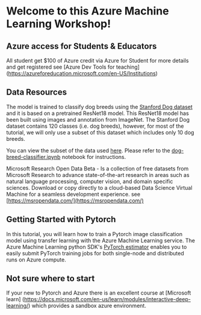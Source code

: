 # Welcome to this Azure Machine Learning Workshop!

## Azure access for Students & Educators

 All student get $100 of Azure credit via Azure for Student for more details and get registered see [Azure Dev Tools for teaching] (https://azureforeducation.microsoft.com/en-US/Institutions)

## Data Resources
The model is trained to classify dog breeds using the [Stanford Dog dataset](http://vision.stanford.edu/aditya86/ImageNetDogs/) and it is based on a pretrained ResNet18 model. This ResNet18 model has been built using images and annotation from ImageNet. The Stanford Dog dataset contains 120 classes (i.e. dog breeds), however, for most of the tutorial, we will only use a subset of this dataset which includes only 10 dog breeds.

You can view the subset of the data used [here](https://github.com/heatherbshapiro/pycon-canada/tree/master/breeds-10).
Please refer to the [dog-breed-classifier.ipynb](dog-breed-classifier.ipynb) notebook for instructions.

Microsoft Research Open Data Beta - Is a collection of free datasets from Microsoft Research to advance state-of-the-art research in areas such as natural language processing, computer vision, and domain specific sciences. Download or copy directly to a cloud-based Data Science Virtual Machine for a seamless development experience. see [https://msropendata.com/](https://msropendata.com/)

## Getting Started with Pytorch

In this tutorial, you will learn how to train a Pytorch image classification model using transfer learning with the Azure Machine Learning service. The Azure Machine Learning python SDK's [PyTorch estimator](https://docs.microsoft.com/en-us/azure/machine-learning/service/how-to-train-pytorch) enables you to easily submit PyTorch training jobs for both single-node and distributed runs on Azure compute. 

## Not sure where to start

If your new to Pytorch and Azure there is an excellent course at [Microsoft learn] (https://docs.microsoft.com/en-us/learn/modules/interactive-deep-learning/) which provides a sandbox azure environment.
